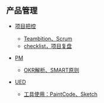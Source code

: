 ## 产品管理

* [项目把控](项目把控/index.md)
	* [Teambition、Scrum]()
	* [checklist，项目复盘]()
		
* [PM](PM/index.md)
	* [OKR解析、SMART原则]()
	
* [UED](UED/index.md)
	* [工具使用：PaintCode、Sketch]()